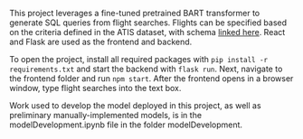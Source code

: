 This project leverages a fine-tuned pretrained BART transformer to generate SQL queries from flight searches. Flights can be specified based on the criteria defined in the ATIS dataset, with schema [linked here](https://github.com/jkkummerfeld/text2sql-data/blob/master/data/atis-schema.csv). React and Flask are used as the frontend and backend.

To open the project, install all required packages with `pip install -r requirements.txt` and start the backend with `flask run`. Next, navigate to the frontend folder and run `npm start`. After the frontend opens in a browser window, type flight searches into the text box.

Work used to develop the model deployed in this project, as well as preliminary manually-implemented models, is in the modelDevelopment.ipynb file in the folder modelDevelopment.


